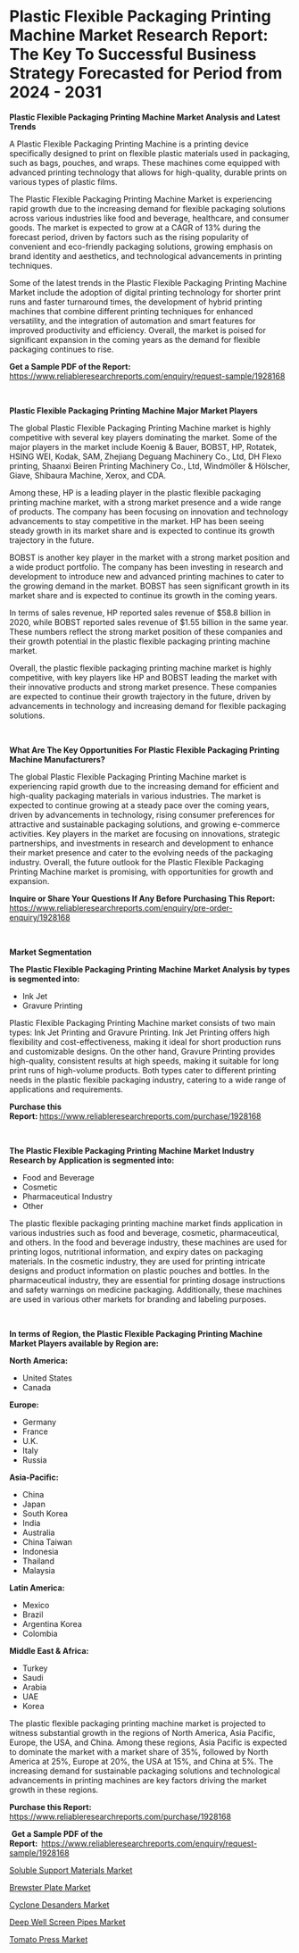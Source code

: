 <p><h1>Plastic Flexible Packaging Printing Machine Market Research Report: The Key To Successful Business Strategy Forecasted for Period from 2024 - 2031</h1></p><p><strong>Plastic Flexible Packaging Printing Machine Market Analysis and Latest Trends</strong></p>
<p><p>A Plastic Flexible Packaging Printing Machine is a printing device specifically designed to print on flexible plastic materials used in packaging, such as bags, pouches, and wraps. These machines come equipped with advanced printing technology that allows for high-quality, durable prints on various types of plastic films.</p><p>The Plastic Flexible Packaging Printing Machine Market is experiencing rapid growth due to the increasing demand for flexible packaging solutions across various industries like food and beverage, healthcare, and consumer goods. The market is expected to grow at a CAGR of 13% during the forecast period, driven by factors such as the rising popularity of convenient and eco-friendly packaging solutions, growing emphasis on brand identity and aesthetics, and technological advancements in printing techniques.</p><p>Some of the latest trends in the Plastic Flexible Packaging Printing Machine Market include the adoption of digital printing technology for shorter print runs and faster turnaround times, the development of hybrid printing machines that combine different printing techniques for enhanced versatility, and the integration of automation and smart features for improved productivity and efficiency. Overall, the market is poised for significant expansion in the coming years as the demand for flexible packaging continues to rise.</p></p>
<p><strong>Get a Sample PDF of the Report:&nbsp;</strong> <a href="https://www.reliableresearchreports.com/enquiry/request-sample/1928168">https://www.reliableresearchreports.com/enquiry/request-sample/1928168</a></p>
<p>&nbsp;</p>
<p><strong>Plastic Flexible Packaging Printing Machine Major Market Players</strong></p>
<p><p>The global Plastic Flexible Packaging Printing Machine market is highly competitive with several key players dominating the market. Some of the major players in the market include Koenig & Bauer, BOBST, HP, Rotatek, HSING WEI, Kodak, SAM, Zhejiang Deguang Machinery Co., Ltd, DH Flexo printing, Shaanxi Beiren Printing Machinery Co., Ltd, Windmöller & Hölscher, Giave, Shibaura Machine, Xerox, and CDA.</p><p>Among these, HP is a leading player in the plastic flexible packaging printing machine market, with a strong market presence and a wide range of products. The company has been focusing on innovation and technology advancements to stay competitive in the market. HP has been seeing steady growth in its market share and is expected to continue its growth trajectory in the future.</p><p>BOBST is another key player in the market with a strong market position and a wide product portfolio. The company has been investing in research and development to introduce new and advanced printing machines to cater to the growing demand in the market. BOBST has seen significant growth in its market share and is expected to continue its growth in the coming years.</p><p>In terms of sales revenue, HP reported sales revenue of $58.8 billion in 2020, while BOBST reported sales revenue of $1.55 billion in the same year. These numbers reflect the strong market position of these companies and their growth potential in the plastic flexible packaging printing machine market.</p><p>Overall, the plastic flexible packaging printing machine market is highly competitive, with key players like HP and BOBST leading the market with their innovative products and strong market presence. These companies are expected to continue their growth trajectory in the future, driven by advancements in technology and increasing demand for flexible packaging solutions.</p></p>
<p>&nbsp;</p>
<p><strong>What Are The Key Opportunities For Plastic Flexible Packaging Printing Machine Manufacturers?</strong></p>
<p><p>The global Plastic Flexible Packaging Printing Machine market is experiencing rapid growth due to the increasing demand for efficient and high-quality packaging materials in various industries. The market is expected to continue growing at a steady pace over the coming years, driven by advancements in technology, rising consumer preferences for attractive and sustainable packaging solutions, and growing e-commerce activities. Key players in the market are focusing on innovations, strategic partnerships, and investments in research and development to enhance their market presence and cater to the evolving needs of the packaging industry. Overall, the future outlook for the Plastic Flexible Packaging Printing Machine market is promising, with opportunities for growth and expansion.</p></p>
<p><strong>Inquire or Share Your Questions If Any Before Purchasing This Report:</strong> <a href="https://www.reliableresearchreports.com/enquiry/pre-order-enquiry/1928168">https://www.reliableresearchreports.com/enquiry/pre-order-enquiry/1928168</a></p>
<p>&nbsp;</p>
<p><strong>Market Segmentation</strong></p>
<p><strong>The Plastic Flexible Packaging Printing Machine Market Analysis by types is segmented into:</strong></p>
<p><ul><li>Ink Jet</li><li>Gravure Printing</li></ul></p>
<p><p>Plastic Flexible Packaging Printing Machine market consists of two main types: Ink Jet Printing and Gravure Printing. Ink Jet Printing offers high flexibility and cost-effectiveness, making it ideal for short production runs and customizable designs. On the other hand, Gravure Printing provides high-quality, consistent results at high speeds, making it suitable for long print runs of high-volume products. Both types cater to different printing needs in the plastic flexible packaging industry, catering to a wide range of applications and requirements.</p></p>
<p><strong>Purchase this Report:&nbsp;</strong><a href="https://www.reliableresearchreports.com/purchase/1928168">https://www.reliableresearchreports.com/purchase/1928168</a></p>
<p>&nbsp;</p>
<p><strong>The Plastic Flexible Packaging Printing Machine Market Industry Research by Application is segmented into:</strong></p>
<p><ul><li>Food and Beverage</li><li>Cosmetic</li><li>Pharmaceutical Industry</li><li>Other</li></ul></p>
<p><p>The plastic flexible packaging printing machine market finds application in various industries such as food and beverage, cosmetic, pharmaceutical, and others. In the food and beverage industry, these machines are used for printing logos, nutritional information, and expiry dates on packaging materials. In the cosmetic industry, they are used for printing intricate designs and product information on plastic pouches and bottles. In the pharmaceutical industry, they are essential for printing dosage instructions and safety warnings on medicine packaging. Additionally, these machines are used in various other markets for branding and labeling purposes.</p></p>
<p>&nbsp;</p>
<p><strong>In terms of Region, the Plastic Flexible Packaging Printing Machine Market Players available by Region are:</strong></p>
<p>
    <p> <strong> North America: </strong>
        <ul>
            <li>United States</li>
            <li>Canada</li>
        </ul>
        </p> 
    <p> <strong> Europe: </strong>
        <ul>
            <li>Germany</li>
            <li>France</li>
            <li>U.K.</li>
            <li>Italy</li>
            <li>Russia</li>
        </ul>
        </p> 
    <p> <strong> Asia-Pacific: </strong>
        <ul>
            <li>China</li>
            <li>Japan</li>
            <li>South Korea</li>
            <li>India</li>
            <li>Australia</li>
            <li>China Taiwan</li>
            <li>Indonesia</li>
            <li>Thailand</li>
            <li>Malaysia</li>
        </ul>
        </p> 
    <p> <strong> Latin America: </strong>
        <ul>
            <li>Mexico</li>
            <li>Brazil</li>
            <li>Argentina Korea</li>
            <li>Colombia</li>
        </ul>
        </p> 
    <p> <strong> Middle East & Africa: </strong>
        <ul>
            <li>Turkey</li>
            <li>Saudi</li>
            <li>Arabia</li>
            <li>UAE</li>
            <li>Korea</li>
        </ul>
    </p>
    </p>
<p><p>The plastic flexible packaging printing machine market is projected to witness substantial growth in the regions of North America, Asia Pacific, Europe, the USA, and China. Among these regions, Asia Pacific is expected to dominate the market with a market share of 35%, followed by North America at 25%, Europe at 20%, the USA at 15%, and China at 5%. The increasing demand for sustainable packaging solutions and technological advancements in printing machines are key factors driving the market growth in these regions.</p></p>
<p><strong>Purchase this Report: </strong><a href="https://www.reliableresearchreports.com/purchase/1928168">https://www.reliableresearchreports.com/purchase/1928168</a></p>
<p>&nbsp;<strong>Get a Sample PDF of the Report:&nbsp;&nbsp;</strong><a href="https://www.reliableresearchreports.com/enquiry/request-sample/1928168">https://www.reliableresearchreports.com/enquiry/request-sample/1928168</a></p>
<p><strong></strong></p>
<p><p><a href="https://full-wildebeest-80b.notion.site/Soluble-Support-Materials-Market-Size-Global-Industry-Overview-Market-Segmentation-and-Forecast-2-12f1376a6c014ca9849101b45cee1ec4">Soluble Support Materials Market</a></p><p><a href="https://view.publitas.com/reportprime-1/brewster-plate-market-analysis-examines-its-scope-on-growth-opportunities-and-forecasted-trends-spanning-from-2024-to-2031/">Brewster Plate Market</a></p><p><a href="https://pretty-mail-caf.notion.site/Cyclone-Desanders-Market-Research-Report-Forecasted-for-Period-from-2024-2031-by-Market-Type-Mar-fae07f59781b492b9a273152f533a443">Cyclone Desanders Market</a></p><p><a href="https://flame-sidecar-702.notion.site/Deep-Well-Screen-Pipes-Market-Analysis-Examines-its-Scope-on-Growth-Opportunities-and-Forecasted-Tr-adb1399aa7a2420a99979d56deb57e16">Deep Well Screen Pipes Market</a></p><p><a href="https://view.publitas.com/reportprime-1/tomato-press-market-size-2024-2031-global-industrial-analysis-key-geographical-regions-market-share-top-key-players-product-types-and-forecast-research-report/">Tomato Press Market</a></p></p>